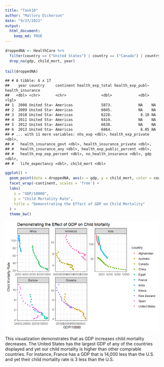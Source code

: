 ```yaml
---
title: "Task10"
author: "Mallory Dickerson"
date: "9/27/2022"
output: 
  html_document:
    keep_md: TRUE
---
```





```r
droppedNA <- HealthCare %>%
  filter(country == ("United States") | country == ("Canada") | country == ("Egypt") | country == ("Kenya") | country == ("Afghanistan") | country == ("India") | country == ("China") | country == ("France") | country == ("Spain") | country == ("Australia") | country == ("New Zealand")) %>%
  drop_na(gdp, child_mort, year)

tail(droppedNA)
```

```
## # A tibble: 6 x 17
##    year country     continent health_exp_total health_exp_publ~ health_insurance
##   <dbl> <chr>       <chr>                <dbl>            <dbl> <lgl>           
## 1  2008 United Sta~ Americas             5873.            NA    NA              
## 2  2009 United Sta~ Americas             6045.            NA    NA              
## 3  2010 United Sta~ Americas             6228.             8.10 NA              
## 4  2011 United Sta~ Americas             6419.            NA    NA              
## 5  2012 United Sta~ Americas             6638.            NA    NA              
## 6  2013 United Sta~ Americas             6864.             8.05 NA              
## # ... with 11 more variables: nhs_exp <dbl>, health_exp_private <dbl>,
## #   health_insurance_govt <dbl>, health_insurance_private <dbl>,
## #   health_insurance_any <dbl>, health_exp_public_percent <dbl>,
## #   health_exp_oop_percent <dbl>, no_health_insurance <dbl>, gdp <dbl>,
## #   life_expectancy <dbl>, child_mort <dbl>
```



```r
ggplot() +
  geom_point(data = droppedNA, aes(x = gdp, y = child_mort, color = country)) +
  facet_wrap(~continent, scales = 'free') +
  labs(
    x = "GDP/10000",
    y = "Child Mortality Rate",
    title = "Demonstrating the Effect of GDP on Child Mortality"
  ) +
  theme_bw()
```

![](Task10stuff_files/figure-html/CMgraph-1.png)<!-- -->

This visualization demonstrates that as GDP increases child mortality decreases. The United States has the largest GDP of any of the countries displayed and yet our child mortality is higher than other comprable countries. For instance, France has a GDP that is 14,000 less than the U.S. and yet their child mortality rate is 3 less than the U.S. 
